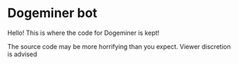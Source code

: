 # Dogeminer bot
Hello! This is where the code for Dogeminer is kept!

The source code may be more horrifying than you expect. Viewer discretion is advised

